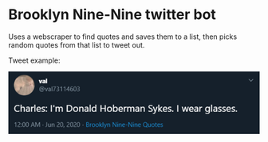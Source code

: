 # Brooklyn Nine-Nine twitter bot
 Uses a webscraper to find quotes and saves them to a list, then picks random quotes from that list to tweet out.
 
 Tweet example:
 
 ![Tweet example](example_images/tweet_example.png)
